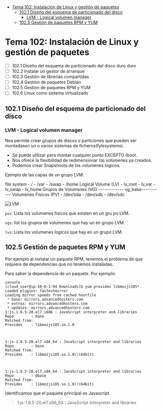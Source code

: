 
- [Tema 102: Instalación de Linux y gestión de paquetes](#tema-102-instalaci%C3%B3n-de-linux-y-gesti%C3%B3n-de-paquetes)
  - [102.1 Diseño del esquema de particionado del disco](#1021-dise%C3%B1o-del-esquema-de-particionado-del-disco)
    - [LVM - Logical volumen manager](#lvm---logical-volumen-manager)
  - [102.5 Gestión de paquetes RPM y YUM](#1025-gesti%C3%B3n-de-paquetes-rpm-y-yum)
# Tema 102: Instalación de Linux y gestión de paquetes

- [ ] 102.1 Diseño del esquema de particionado del disco duro duro
- [ ] 102.2 Instalar un gestor de arranque
- [ ] 102.3 Gestión de librerías compartidas
- [ ] 102.4 Gestión de paquetes Debian
- [ ] 102.5 Gestión de paquetes RPM y YUM
- [ ] 102.6 Linux como sistema virtualizado

## 102.1 Diseño del esquema de particionado del disco

### LVM - Logical volumen manager

Nos permite crear grupos de discos o particiones que pueden ser montadasen un o varios sistemas de ficheros(fylesystems).

- Se puede utilizar para montar cualquier punto EXCEPTO /boot.
- Nos ofrece la flexibilidad de redimensionar los volúmenes ya creados.
- Podemos crear Snapshoots de los volumenes logicos.

Ejemplo de las capas de un grupo LVM.

file system         - / - /var - /swap - /home
Logical Volume (LV) -  lv_root - lv_var - lv_swap - lv_home
Grupos de Volumenes (VG) ------------- vg_base-----------
Volumenes Físicos (PV) - /dev/sda - /dev/sdb - /dev/sdc

![LVM](github\LPIC-1\docs\101-500\img\lvm.png)

`psv`: Lista los volumenes fisicos que existen en un gru po LVM.

`vgs`: list los grupos de volumenes que hay un en grupo LVM.

`lvs`: Lista los volumenes *logicos* que hay en un grupo LVM.

## 102.5 Gestión de paquetes RPM y YUM


Por ejemplo al instalar un paquete RPM, tenemos el problema de que requiere de dependencias que no tenemos instaladas.

Para saber la dependencia de un paquete. Por ejemplo: 


```
console
[cloud_user@ip-10-0-1-94 Downloads]$ yum provides libmozjs185*
Loaded plugins: fastestmirror
Loading mirror speeds from cached hostfile
 * base: mirrors.advancedhosters.com
 * extras: mirrors.advancedhosters.com
 * updates: mirrors.advancedhosters.com
1:js-1.8.5-20.el7.i686 : JavaScript interpreter and libraries
Repo        : base
Matched from:
Provides    : libmozjs185.so.1.0



1:js-1.8.5-20.el7.x86_64 : JavaScript interpreter and libraries
Repo        : base
Matched from:
Provides    : libmozjs185.so.1.0()(64bit)



1:js-1.8.5-20.el7.x86_64 : JavaScript interpreter and libraries
Repo        : @base
Matched from:
Provides    : libmozjs185.so.1.0()(64bit)
```

identificamos que el paquete principal es Javascript.

>1:js-1.8.5-20.el7.x86_64 : JavaScript interpreter and libraries